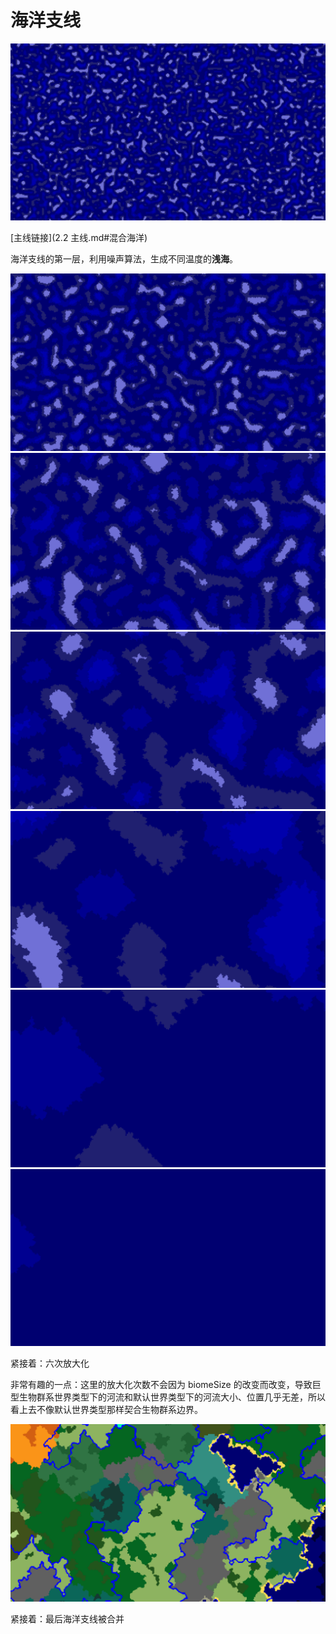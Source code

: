 # 海洋支线

![](../resources/layers/ocean/0.png)

[主线链接](2.2 主线.md#混合海洋)

海洋支线的第一层，利用噪声算法，生成不同温度的**浅海**。

![](../resources/layers/ocean/1.png)
![](../resources/layers/ocean/2.png)
![](../resources/layers/ocean/3.png)
![](../resources/layers/ocean/4.png)
![](../resources/layers/ocean/5.png)
![](../resources/layers/ocean/6.png)

紧接着：六次放大化

非常有趣的一点：这里的放大化次数不会因为 biomeSize 的改变而改变，导致巨型生物群系世界类型下的河流和默认世界类型下的河流大小、位置几乎无差，所以看上去不像默认世界类型那样契合生物群系边界。

![](../resources/layers/main/31.png)

紧接着：最后海洋支线被合并